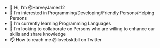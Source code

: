 - 👋 Hi, I’m @HarveyJames12
- 👀 I’m interested in Programming/Developing/Friendly Persons/Helping Persons
- 🌱 I’m currently learning Programming Languages
- 💞️ I’m looking to collaborate on Persons who are willing to enhance our skills and share knowledge
- 📫 How to reach me @ilovebsktbll on Twitter

<!---
HarveyJames12/HarveyJames12 is a ✨ special ✨ repository because its `README.md` (this file) appears on your GitHub profile.
You can click the Preview link to take a look at your changes.
--->
